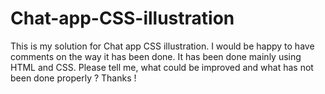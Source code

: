 # Chat-app-CSS-illustration
This is my solution for Chat app CSS illustration. I would be happy to have comments on the way it has been done. It has been done mainly using HTML and CSS. Please tell me, what could be improved and what has not been done properly ? Thanks !
